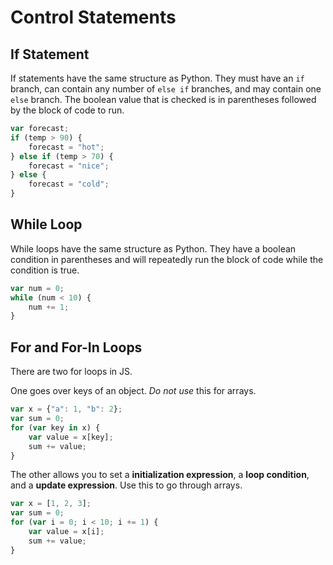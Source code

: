 # Control Statements
## If Statement
If statements have the same structure as Python.
They must have an `if` branch, can contain any number of `else if` branches, and may contain one `else` branch.
The boolean value that is checked is in parentheses followed by the block of code to run.
```js
var forecast;
if (temp > 90) {
    forecast = "hot";
} else if (temp > 70) {
    forecast = "nice";
} else {
    forecast = "cold";
}
```

## While Loop
While loops have the same structure as Python.
They have a boolean condition in parentheses and will repeatedly run the block of code while the condition is true.
```js
var num = 0;
while (num < 10) {
    num += 1;
}
```

## For and For-In Loops
There are two for loops in JS.

One goes over keys of an object.
_Do not use_ this for arrays.
```js
var x = {"a": 1, "b": 2};
var sum = 0;
for (var key in x) {
    var value = x[key];
    sum += value;
}
```

The other allows you to set a **initialization expression**, a **loop condition**, and a **update expression**.
Use this to go through arrays.
```js
var x = [1, 2, 3];
var sum = 0;
for (var i = 0; i < 10; i += 1) {
    var value = x[i];
    sum += value;
}
```
